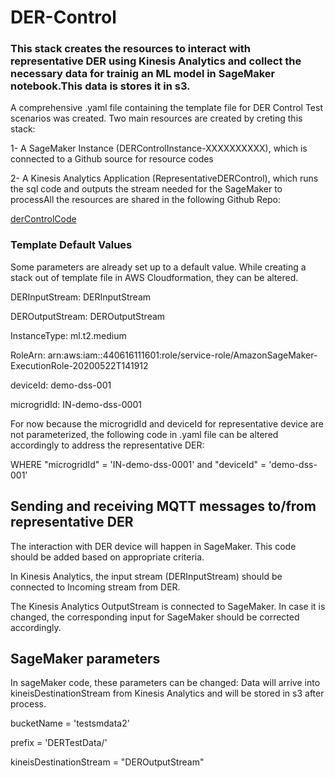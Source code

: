 # DER-Control

### This stack creates the resources to interact with representative DER using Kinesis Analytics and collect the necessary data for trainig an ML model in SageMaker notebook.This data is stores it in s3.

A comprehensive .yaml file containing the template file for DER Control Test scenarios was created. Two main resources are created by creting this stack:

1- A SageMaker Instance (DERControlInstance-XXXXXXXXXX), which is connected to a Github source for resource codes

2- A Kinesis Analytics Application (RepresentativeDERControl), which runs the sql code and outputs the stream needed for the SageMaker to processAll the resources are shared in the following Github Repo:
 
[derControlCode](DERControlTestScenarios-Prod.ipynb)

### Template Default Values

Some parameters are already set up to a default value. While creating a stack out of template file in AWS Cloudformation, they can be altered.

DERInputStream:	DERInputStream	

DEROutputStream:	DEROutputStream

InstanceType:	ml.t2.medium

RoleArn:	arn:aws:iam::440616111601:role/service-role/AmazonSageMaker-ExecutionRole-20200522T141912

deviceId:	demo-dss-001

microgridId:	IN-demo-dss-0001

For now because the microgridId and deviceId for representative device are not parameterized, the following code in .yaml file can be altered accordingly to address the representative DER:

WHERE "microgridId" = 'IN-demo-dss-0001' and "deviceId" = 'demo-dss-001'

## Sending and receiving MQTT messages to/from representative DER

The interaction with DER device will happen in SageMaker. This code should be added based on appropriate criteria.

In Kinesis Analytics, the input stream (DERInputStream) should be connected to Incoming stream from DER.

The Kinesis Analytics OutputStream is connected to SageMaker. In case it is changed, the corresponding input for SageMaker should be corrected accordingly.

## SageMaker parameters

In sageMaker code, these parameters can be changed: Data will arrive into kineisDestinationStream from Kinesis Analytics and will be stored in s3 after process.

bucketName = 'testsmdata2'

prefix = 'DERTestData/'

kineisDestinationStream = "DEROutputStream"
